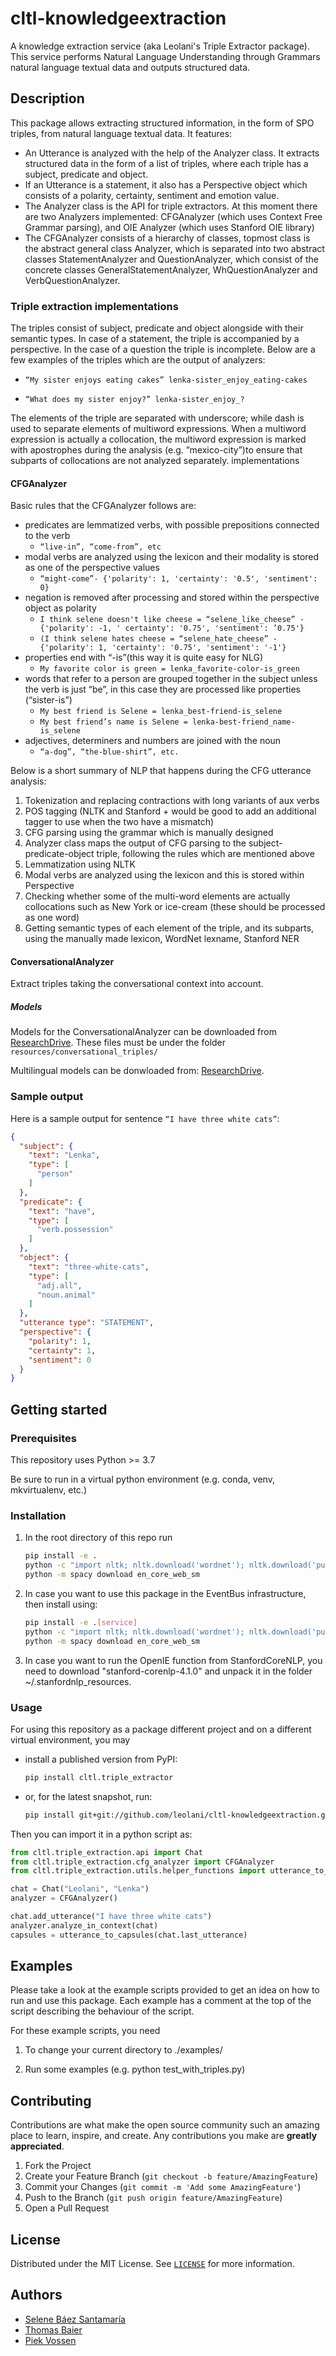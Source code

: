 # cltl-knowledgeextraction

A knowledge extraction service (aka Leolani's Triple Extractor package). This service performs Natural Language
Understanding through Grammars natural language textual data and outputs structured data.

## Description

This package allows extracting structured information, in the form of SPO triples, from natural language textual data.
It features:

* An Utterance is analyzed with the help of the Analyzer class. It extracts structured data in the form of a list of
  triples, where each triple has a subject, predicate and object.
* If an Utterance is a statement, it also has a Perspective object which consists of a polarity, certainty, sentiment
  and emotion value.
* The Analyzer class is the API for triple extractors. At this moment there are two Analyzers implemented: CFGAnalyzer
  (which uses Context Free Grammar parsing), and OIE Analyzer (which uses Stanford OIE library)
* The CFGAnalyzer consists of a hierarchy of classes, topmost class is the abstract general class Analyzer, which is
  separated into two abstract classes StatementAnalyzer and QuestionAnalyzer, which consist of the concrete classes
  GeneralStatementAnalyzer, WhQuestionAnalyzer and VerbQuestionAnalyzer.

### Triple extraction implementations

The triples consist of subject, predicate and object alongside with their semantic types. In case of a statement, the
triple is accompanied by a perspective. In the case of a question the triple is incomplete. Below are a few examples of
the triples which are the output of analyzers:

* `“My sister enjoys eating cakes” lenka-sister_enjoy_eating-cakes `

* ` “What does my sister enjoy?” lenka-sister_enjoy_? `

The elements of the triple are separated with underscore; while dash is used to separate elements of multiword
expressions. When a multiword expression is actually a collocation, the multiword expression is marked with apostrophes
during the analysis (e.g. ”mexico-city”)to ensure that subparts of collocations are not analyzed separately.
implementations

#### CFGAnalyzer

Basic rules that the CFGAnalyzer follows are:

* predicates are lemmatized verbs, with possible prepositions connected to the verb
    - `“live-in”, “come-from”, etc`
* modal verbs are analyzed using the lexicon and their modality is stored as one of the perspective values
    - `“might-come”- {'polarity': 1, 'certainty': '0.5', 'sentiment': 0}`
* negation is removed after processing and stored within the perspective object as polarity
    - `I think selene doesn't like cheese = “selene_like_cheese” - {'polarity': -1, '
      certainty': '0.75', 'sentiment': ’0.75'}`
    - `(I think selene hates cheese = “selene_hate_cheese” - {'polarity': 1, 'certainty': '0.75', 'sentiment': '-1'}`
* properties end with “-is”(this way it is quite easy for NLG)
    - `My favorite color is green = lenka_favorite-color-is_green`
* words that refer to a person are grouped together in the subject unless the verb is just “be”, in this case they are
  processed like properties (“sister-is”)
    - `My best friend is Selene = lenka_best-friend-is_selene `
    - `My best friend’s name is Selene = lenka-best-friend_name-is_selene `
* adjectives, determiners and numbers are joined with the noun
    - `“a-dog”, “the-blue-shirt”, etc.`

Below is a short summary of NLP that happens during the CFG utterance analysis:

1. Tokenization and replacing contractions with long variants of aux verbs
1. POS tagging (NLTK and Stanford + would be good to add an additional tagger to use when the two have a mismatch)
1. CFG parsing using the grammar which is manually designed
1. Analyzer class maps the output of CFG parsing to the subject-predicate-object triple, following the rules which are
   mentioned above
1. Lemmatization using NLTK
1. Modal verbs are analyzed using the lexicon and this is stored within Perspective
1. Checking whether some of the multi-word elements are actually collocations such as New York or ice-cream (these
   should be processed as one word)
1. Getting semantic types of each element of the triple, and its subparts, using the manually made lexicon, WordNet
   lexname, Stanford NER

#### ConversationalAnalyzer

Extract triples taking the conversational context into account.

##### Models

Models for the ConversationalAnalyzer can be downloaded
from [ResearchDrive](https://vu.data.surfsara.nl/index.php/s/WpL1vFChlQpkbqW). These files must be under the
folder `resources/conversational_triples/`

Multilingual models can be donwloaded from: [ResearchDrive](https://vu.data.surfsara.nl/index.php/s/xL9fPrqIq8bs6NH).

### Sample output

Here is a sample output for sentence `“I have three white cats”`:

```json
{
  "subject": {
    "text": "Lenka",
    "type": [
      "person"
    ]
  },
  "predicate": {
    "text": "have",
    "type": [
      "verb.possession"
    ]
  },
  "object": {
    "text": "three-white-cats",
    "type": [
      "adj.all",
      "noun.animal"
    ]
  },
  "utterance type": "STATEMENT",
  "perspective": {
    "polarity": 1,
    "certainty": 1,
    "sentiment": 0
  }
}

```

## Getting started

### Prerequisites

This repository uses Python >= 3.7

Be sure to run in a virtual python environment (e.g. conda, venv, mkvirtualenv, etc.)

### Installation

1. In the root directory of this repo run

    ```bash
    pip install -e .
    python -c "import nltk; nltk.download('wordnet'); nltk.download('punkt'); nltk.download('averaged_perceptron_tagger')"
    python -m spacy download en_core_web_sm 
    ```

2. In case you want to use this package in the EventBus infrastructure, then install using:
    ```bash
    pip install -e .[service]
    python -c "import nltk; nltk.download('wordnet'); nltk.download('punkt'); nltk.download('averaged_perceptron_tagger')"
    python -m spacy download en_core_web_sm 
    ```

3. In case you want to run the OpenIE function from StanfordCoreNLP, you need to download "stanford-corenlp-4.1.0" and
   unpack it in the folder
   ~/.stanfordnlp_resources.

### Usage

For using this repository as a package different project and on a different virtual environment, you may

- install a published version from PyPI:

    ```bash
    pip install cltl.triple_extractor
    ```

- or, for the latest snapshot, run:

    ```bash
    pip install git+git://github.com/leolani/cltl-knowledgeextraction.git@main
    ```

Then you can import it in a python script as:

```python
from cltl.triple_extraction.api import Chat
from cltl.triple_extraction.cfg_analyzer import CFGAnalyzer
from cltl.triple_extraction.utils.helper_functions import utterance_to_capsules

chat = Chat("Leolani", "Lenka")
analyzer = CFGAnalyzer()

chat.add_utterance("I have three white cats")
analyzer.analyze_in_context(chat)
capsules = utterance_to_capsules(chat.last_utterance)
```

## Examples

Please take a look at the example scripts provided to get an idea on how to run and use this package. Each example has a
comment at the top of the script describing the behaviour of the script.

For these example scripts, you need

1. To change your current directory to ./examples/

1. Run some examples (e.g. python test_with_triples.py)

## Contributing

Contributions are what make the open source community such an amazing place to learn, inspire, and create. Any
contributions you make are **greatly appreciated**.

1. Fork the Project
2. Create your Feature Branch (`git checkout -b feature/AmazingFeature`)
3. Commit your Changes (`git commit -m 'Add some AmazingFeature'`)
4. Push to the Branch (`git push origin feature/AmazingFeature`)
5. Open a Pull Request

## License

Distributed under the MIT License.
See [`LICENSE`](https://github.com/leolani/cltl-knowledgeextraction/blob/main/LICENCE) for more information.

## Authors

* [Selene Báez Santamaría](https://selbaez.github.io/)
* [Thomas Baier](https://www.linkedin.com/in/thomas-baier-05519030/)
* [Piek Vossen](https://github.com/piekvossen)